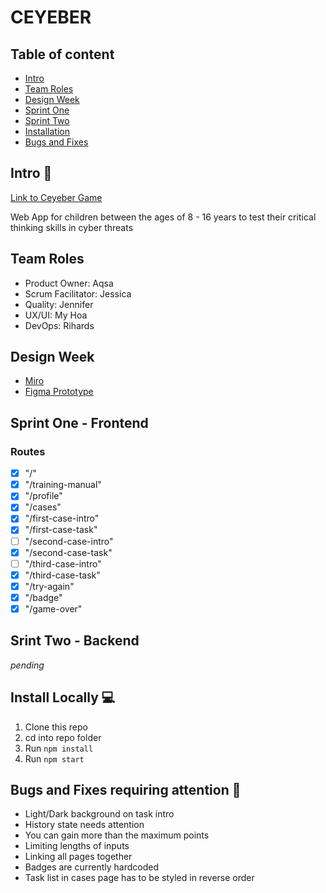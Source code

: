 # CEYEBER

## Table of content

- [Intro](#Intro)
- [Team Roles](#Team-Roles)
- [Design Week](#Design-Week)
- [Sprint One](#Sprint-One)
- [Sprint Two](#Sprint-Two)
- [Installation](#Install-Locally-:computer:)
- [Bugs and Fixes](#Bugs-and-Fixes-requiring-attention-:bug:)


## Intro :wave:

[Link to Ceyeber Game](https://ceyeber.netlify.app/)

Web App for children between the ages of 8 - 16 years to test their critical thinking skills in cyber threats

## Team Roles
* Product Owner: Aqsa 
* Scrum Facilitator: Jessica
* Quality: Jennifer
* UX/UI: My Hoa
* DevOps: Rihards

## Design Week
* [Miro](https://miro.com/app/board/o9J_kkNyd_Y=/)
* [Figma Prototype](https://www.figma.com/file/yaQqjJ4Erb8nineVf1r5SG/Ceyeber-Detective-App?node-id=176%3A434)

## Sprint One - Frontend 

### Routes

- [x] "/" 
- [x] "/training-manual"
- [x] "/profile"
- [x] "/cases"
- [x] "/first-case-intro"
- [x] "/first-case-task"
- [ ] "/second-case-intro"
- [x] "/second-case-task"
- [ ] "/third-case-intro"
- [x] "/third-case-task"
- [x] "/try-again"
- [x] "/badge"
- [x] "/game-over"

## Srint Two - Backend
_pending_

## Install Locally :computer:
1. Clone this repo
2. cd into repo folder
3. Run `npm install`
4. Run `npm start`

## Bugs and Fixes requiring attention :bug:
* Light/Dark background on task intro
* History state needs attention
* You can gain more than the maximum points
* Limiting lengths of inputs
* Linking all pages together
* Badges are currently hardcoded
* Task list in cases page has to be styled in reverse order


